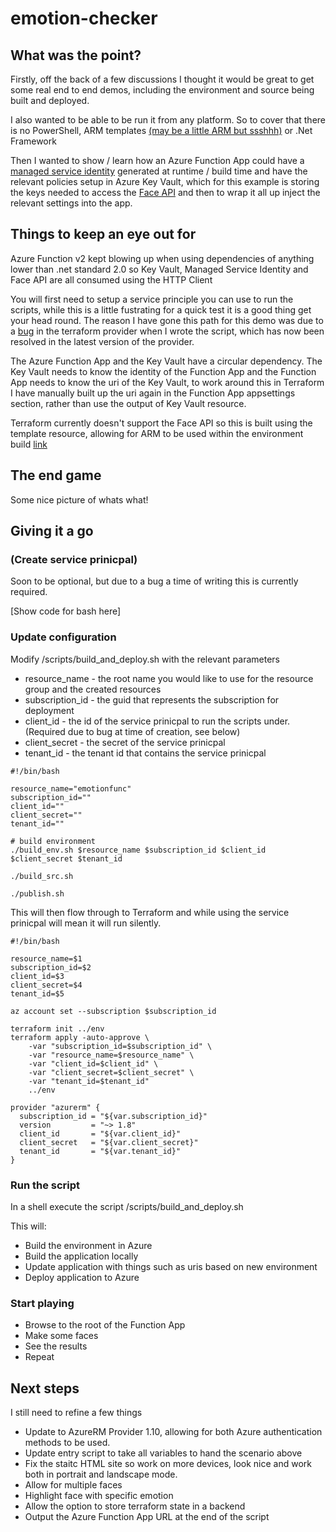 # emotion-checker

## What was the point?

Firstly, off the back of a few discussions I thought it would be great to get some real end to end demos, including the environment and source being built and deployed.

I also wanted to be able to be run it from any platform. So to cover that there is no PowerShell, ARM templates [(may be a little ARM but ssshhh)](https://www.terraform.io/docs/providers/azurerm/r/template_deployment.html) or .Net Framework

Then I wanted to show / learn how an Azure Function App could have a [managed service identity](https://docs.microsoft.com/en-us/azure/app-service/app-service-managed-service-identity) generated at runtime / build time and have the relevant policies setup in Azure Key Vault, which for this example is storing the keys needed to access the [Face API](https://azure.microsoft.com/en-us/services/cognitive-services/face/) and then to wrap it all up inject the relevant settings into the app.

## Things to keep an eye out for

Azure Function v2 kept blowing up when using dependencies of anything lower than .net standard 2.0 so Key Vault, Managed Service Identity and Face API are all consumed using the HTTP Client

You will first need to setup a service principle you can use to run the scripts, while this is a little fustrating for a quick test it is a good thing get your head round. The reason I have gone this path for this demo was due to a [bug](https://github.com/terraform-providers/terraform-provider-azurerm/issues/656) in the terraform provider when I wrote the script, which has now been resolved in the latest version of the provider.

The Azure Function App and the Key Vault have a circular dependency. The Key Vault needs to know the identity of the Function App and the Function App needs to know the uri of the Key Vault, to work around this in Terraform I have manually built up the uri again in the Function App appsettings section, rather than use the output of Key Vault resource.

Terraform currently doesn't support the Face API so this is built using the template resource, allowing for ARM to be used within the environment build [link](https://www.terraform.io/docs/providers/azurerm/r/template_deployment.html)

## The end game

Some nice picture of whats what!

## Giving it a go

### (Create service prinicpal)

Soon to be optional, but due to a bug a time of writing this is currently required.

[Show code for bash here]

### Update configuration

Modify /scripts/build_and_deploy.sh with the relevant parameters

* resource_name -  the root name you would like to use for the resource group and the created resources
* subscription_id - the guid that represents the subscription for deployment
* client_id - the id of the service prinicpal to run the scripts under. (Required due to bug at time of creation, see below)
* client_secret - the secret of the service prinicpal
* tenant_id - the tenant id that contains the service prinicpal

```
#!/bin/bash

resource_name="emotionfunc"
subscription_id=""
client_id=""
client_secret=""
tenant_id=""

# build environment
./build_env.sh $resource_name $subscription_id $client_id $client_secret $tenant_id

./build_src.sh

./publish.sh
```

This will then flow through to Terraform and while using the service prinicpal will mean it will run silently.

```
#!/bin/bash

resource_name=$1
subscription_id=$2
client_id=$3
client_secret=$4
tenant_id=$5

az account set --subscription $subscription_id

terraform init ../env
terraform apply -auto-approve \
    -var "subscription_id=$subscription_id" \
    -var "resource_name=$resource_name" \
    -var "client_id=$client_id" \
    -var "client_secret=$client_secret" \
    -var "tenant_id=$tenant_id"
    ../env
```

```
provider "azurerm" {
  subscription_id = "${var.subscription_id}"
  version         = "~> 1.8"
  client_id       = "${var.client_id}"
  client_secret   = "${var.client_secret}"
  tenant_id       = "${var.tenant_id}"
}
```

### Run the script

In a shell execute the script /scripts/build_and_deploy.sh

This will:

* Build the environment in Azure
* Build the application locally
* Update application with things such as uris based on new environment
* Deploy application to Azure

### Start playing

* Browse to the root of the Function App
* Make some faces
* See the results
* Repeat

## Next steps

I still need to refine a few things

* Update to AzureRM Provider 1.10, allowing for both Azure authentication methods to be used.
* Update entry script to take all variables to hand the scenario above
* Fix the staitc HTML site so work on more devices, look nice and work both in portrait and landscape mode.
* Allow for multiple faces
* Highlight face with specific emotion
* Allow the option to store terraform state in a backend
* Output the Azure Function App URL at the end of the script
